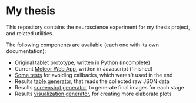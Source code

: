 # My thesis

This repository contains the neuroscience experiment for my thesis project, and related utilities.

The following components are available (each one with its own documentation):

- Original [tablet prototype](python-circles/README.md), written in Python (incomplete)
- Current [Meteor Web App](meteor-webapp/README.md), written in Javascript (finished)
- [Some tests](python-workflow/README.md) for avoiding callbacks, which weren't used in the end
- Results [table generator](results-tables/README.md), that reads the collected raw JSON data
- Results [screenshot generator](results-screenshots/README.md), to generate final images for each stage
- Results [visualization generator](results-visualizations/README.md), for creating more elaborate plots
